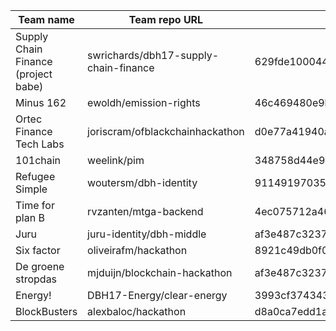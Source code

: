 Team name | Team repo URL | SHA | Score
--- | --- | --- | ---
Supply Chain Finance (project babe) | swrichards/dbh17-supply-chain-finance | 629fde10004402f01f44b65bba84f40c1318c994 | 9
Minus 162 | ewoldh/emission-rights | 46c469480e9bc01a0aaa65323ce6864a83857386 | 9
Ortec Finance Tech Labs | joriscram/ofblackchainhackathon | d0e77a41940a8e23854f44609199088e8e499b39 | 8
101chain | weelink/pim | 348758d44e9a787553977da8810c19c57ce82e25 | 8
Refugee Simple | woutersm/dbh-identity | 911491970353c53d3d1b6e73199fae51b7f1e7b7 | 6
Time for plan B | rvzanten/mtga-backend | 4ec075712a467062ad9e5140ff6f9a711c27af6d | 10
Juru | juru-identity/dbh-middle | af3e487c3237e905b3db33efbf3aaf5d6db9a375 | 7
Six factor | oliveirafm/hackathon | 8921c49db0f0f36bca7d260776d0a840798e5954 | 7
De groene stropdas | mjduijn/blockchain-hackathon | af3e487c3237e905b3db33efbf3aaf5d6db9a375 | 10
Energy! | DBH17-Energy/clear-energy | 3993cf374343baba8be851fcdc0b6c6c0570938e | 9
BlockBusters | alexbaloc/hackathon | d8a0ca7edd1af0aa40127d84fa1d274d90c42b92 | 8
